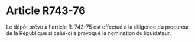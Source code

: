 # Article R743-76

Le dépôt prévu à l'article R. 743-75 est effectué à la diligence du procureur de la République si celui-ci a provoqué la nomination du liquidateur.